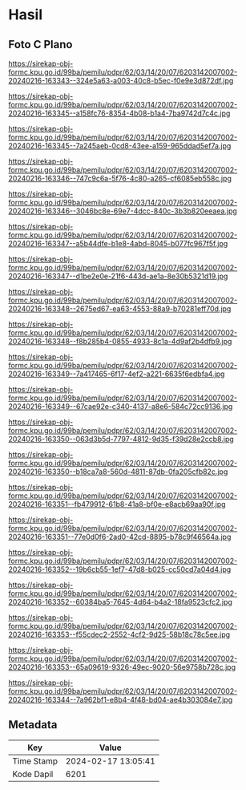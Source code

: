 # Hasil

## Foto C Plano

https://sirekap-obj-formc.kpu.go.id/99ba/pemilu/pdpr/62/03/14/20/07/6203142007002-20240216-163343--324e5a63-a003-40c8-b5ec-f0e9e3d872df.jpg

https://sirekap-obj-formc.kpu.go.id/99ba/pemilu/pdpr/62/03/14/20/07/6203142007002-20240216-163345--a158fc76-8354-4b08-b1a4-7ba9742d7c4c.jpg

https://sirekap-obj-formc.kpu.go.id/99ba/pemilu/pdpr/62/03/14/20/07/6203142007002-20240216-163345--7a245aeb-0cd8-43ee-a159-965ddad5ef7a.jpg

https://sirekap-obj-formc.kpu.go.id/99ba/pemilu/pdpr/62/03/14/20/07/6203142007002-20240216-163346--747c9c6a-5f76-4c80-a265-cf6085eb558c.jpg

https://sirekap-obj-formc.kpu.go.id/99ba/pemilu/pdpr/62/03/14/20/07/6203142007002-20240216-163346--3046bc8e-69e7-4dcc-840c-3b3b820eeaea.jpg

https://sirekap-obj-formc.kpu.go.id/99ba/pemilu/pdpr/62/03/14/20/07/6203142007002-20240216-163347--a5b44dfe-b1e8-4abd-8045-b077fc967f5f.jpg

https://sirekap-obj-formc.kpu.go.id/99ba/pemilu/pdpr/62/03/14/20/07/6203142007002-20240216-163347--d1be2e0e-21f6-443d-ae1a-8e30b5321d19.jpg

https://sirekap-obj-formc.kpu.go.id/99ba/pemilu/pdpr/62/03/14/20/07/6203142007002-20240216-163348--2675ed67-ea63-4553-88a9-b70281eff70d.jpg

https://sirekap-obj-formc.kpu.go.id/99ba/pemilu/pdpr/62/03/14/20/07/6203142007002-20240216-163348--f8b285b4-0855-4933-8c1a-4d9af2b4dfb9.jpg

https://sirekap-obj-formc.kpu.go.id/99ba/pemilu/pdpr/62/03/14/20/07/6203142007002-20240216-163349--7a417465-6f17-4ef2-a221-6635f6edbfa4.jpg

https://sirekap-obj-formc.kpu.go.id/99ba/pemilu/pdpr/62/03/14/20/07/6203142007002-20240216-163349--67cae92e-c340-4137-a8e6-584c72cc9136.jpg

https://sirekap-obj-formc.kpu.go.id/99ba/pemilu/pdpr/62/03/14/20/07/6203142007002-20240216-163350--063d3b5d-7797-4812-9d35-f39d28e2ccb8.jpg

https://sirekap-obj-formc.kpu.go.id/99ba/pemilu/pdpr/62/03/14/20/07/6203142007002-20240216-163350--b18ca7a8-560d-4811-87db-0fa205cfb82c.jpg

https://sirekap-obj-formc.kpu.go.id/99ba/pemilu/pdpr/62/03/14/20/07/6203142007002-20240216-163351--fb479912-61b8-41a8-bf0e-e8acb69aa90f.jpg

https://sirekap-obj-formc.kpu.go.id/99ba/pemilu/pdpr/62/03/14/20/07/6203142007002-20240216-163351--77e0d0f6-2ad0-42cd-8895-b78c9f46564a.jpg

https://sirekap-obj-formc.kpu.go.id/99ba/pemilu/pdpr/62/03/14/20/07/6203142007002-20240216-163352--19b6cb55-1ef7-47d8-b025-cc50cd7a04d4.jpg

https://sirekap-obj-formc.kpu.go.id/99ba/pemilu/pdpr/62/03/14/20/07/6203142007002-20240216-163352--60384ba5-7645-4d64-b4a2-18fa9523cfc2.jpg

https://sirekap-obj-formc.kpu.go.id/99ba/pemilu/pdpr/62/03/14/20/07/6203142007002-20240216-163353--f55cdec2-2552-4cf2-9d25-58b18c78c5ee.jpg

https://sirekap-obj-formc.kpu.go.id/99ba/pemilu/pdpr/62/03/14/20/07/6203142007002-20240216-163353--65a09619-9326-49ec-9020-56e9758b728c.jpg

https://sirekap-obj-formc.kpu.go.id/99ba/pemilu/pdpr/62/03/14/20/07/6203142007002-20240216-163344--7a962bf1-e8b4-4f48-bd04-ae4b303084e7.jpg


## Metadata

| Key        | Value               |
| ---------- | ------------------- |
| Time Stamp | 2024-02-17 13:05:41 |
| Kode Dapil | 6201                |



